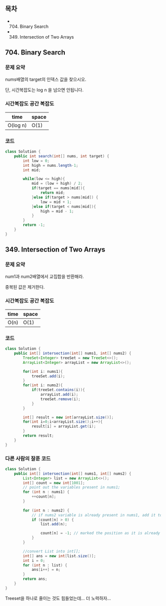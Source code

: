 ## 목차
- 704. Binary Search
- 349. Intersection of Two Arrays



## 704. Binary Search
### 문제 요약
nums배열의 target의 인덱스 값을 찾으시오.

단, 시간복잡도는 log n 을 넘으면 안됩니다.

### 시간복잡도 공간 복잡도
| time | space |
|------|-------|
| O(log n) | O(1)  |

### 코드
```java
class Solution {
    public int search(int[] nums, int target) {
        int low = 0;
        int high = nums.length-1;
        int mid;

        while(low <= high){
            mid = (low + high) / 2;
            if(target == nums[mid]){
                return mid;
            }else if(target > nums[mid]) {
                low = mid + 1;
            }else if(target < nums[mid]){
                high = mid - 1;
            }
        }
        return -1;
    }
}
```


## 349. Intersection of Two Arrays
### 문제 요약
num1과 num2배열에서 교집합을 반환해라.

중복된 값은 제거한다.

### 시간복잡도 공간 복잡도
| time | space |
|------|-------|
| O(n) | O(1)  |

### 코드
```java
class Solution {
    public int[] intersection(int[] nums1, int[] nums2) {
        TreeSet<Integer> treeSet = new TreeSet<>();
        ArrayList<Integer> arrayList = new ArrayList<>();

        for(int i: nums1){
            treeSet.add(i);
        }
        for(int i: nums2){
            if(treeSet.contains(i)){
                arrayList.add(i);
                treeSet.remove(i);
            }
        }

        int[] result = new int[arrayList.size()];
        for(int i=0;i<arrayList.size();i++){
            result[i] = arrayList.get(i);
        }
        return result;
    }
}
```

### 다른 사람의 잘푼 코드
```java
class Solution {
    public int[] intersection(int[] nums1, int[] nums2) {
        List<Integer> list = new ArrayList<>();
        int[] count = new int[1001];
        // point out the variables present in nums1;
        for (int n : nums1) {
            ++count[n];
        }
        
        for (int n : nums2) {
            // if nums2 variable is already present in nums1, add it to the ans
            if (count[n] > 0) {
                list.add(n);

                count[n] = -1; // marked the position as it is already in the Answer List
            }
        }

        //convert List into int[];
        int[] ans = new int[list.size()];
        int i = 0;
        for (int n : list) {
            ans[i++] = n;
        }
        return ans;
    }
}
```

Treeset을 하나로 줄이는 것도 힘들었는데... 더 노력하자...

